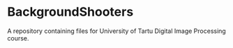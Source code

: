 # BackgroundShooters
A repository containing files for University of Tartu Digital Image Processing course.
